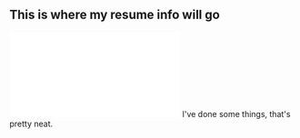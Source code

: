 ## This is where my resume info will go

![this is my resume](../assets/CullenElliott_resume.pdf)
I've done some things, that's pretty neat.